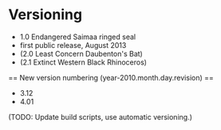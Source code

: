 Versioning
============================================


 - 1.0 Endangered Saimaa ringed seal 
  - first public release, August 2013
 - (2.0 Least Concern Daubenton's Bat)
 - (2.1 Extinct Western Black Rhinoceros)


== New version numbering (year-2010.month.day.revision) ==
 - 3.12
 - 4.01


(TODO: Update build scripts, use automatic versioning.)
